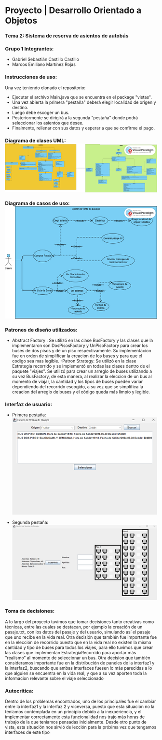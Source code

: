 # Proyecto | Desarrollo Orientado a Objetos
### Tema 2: Sistema de reserva de asientos de autobús
### Grupo 1 Integrantes: 
 - Gabriel Sebastián Castillo Castillo
 - Marcos Emiliano Martínez Rojas
### Instrucciones de uso: 
Una vez teniendo clonado el repositorio: 
- Ejecutar el archivo Main.java que se encuentra en el package "vistas".
- Una vez abierta la primera "pestaña" deberá elegir localidad de origen y destino.
- Luego debe escoger un bus. 
- Posteriormente se dirigirá a la segunda "pestaña" donde podrá seleccionar los asientos que desee.
- Finalmente, rellenar con sus datos y esperar a que se confirme el pago. 
### Diagrama de clases UML:![DiagramaDeClases.png](DiagramaDeClases.png)
### Diagrama de casos de uso: ![DiagramaDeCasosDeUso.png](CasosUso.png)
### Patrones de diseño utilizados:
- Abstract Factory : Se utilizó en las clase BusFactory y las clases que la implementaron son DosPisosFactory y UnPisoFactory para crear los buses de dos pisos y de un piso respectivamente. Su implementacion fue en orden de simplificar
la creacion de los buses y para que el codigo sea mas legible.
-Patron Strategy: Se utilizó en la clase Estrategia recorrido y se implementó en todas las clases dentro de el paquete "viajes". Se utilizó para crear un arreglo de buses utilizando a su vez BusFactory,
de esta manera, al realizar la eleccion de un bus al momento de viajar, la cantidad y los tipos de buses pueden variar dependiendo del recorrido escogido, a su vez que 
se simplifica la creacion del arreglo de buses y el código queda más limpio y legible.
### Interfaz de usuario:
- Primera pestaña: ![img.png](Interfaz1.png)

- Segunda pestaña: ![img_1.png](Interfaz2.png)
### Toma de decisiones:
A lo largo del proyecto tuvimos que tomar decisiones tanto creativas como técnicas, entre las cuales se destacan, por ejemplo la creación de un pasaje.txt, con los datos del pasaje y del usuario, simulando así  el pasaje que uno recibe en la vida real. Otra decisión que también fue importante fue en la elección de recorrido puesto que en la vida real no existen la misma cantidad y tipo de buses para todos los viajes, para ello tuvimos que crear las clases que implementan EstrategiaRecorrido para aportar más "realismo" al momento de seleccionar un  bus. Otra decision que también consideramos importante fue en la distribución de paneles de la interfaz1 y la interfaz2, buscando que ambas interfaces fuesen lo más parecidas a lo que alguien se encuentra en la vida real, y que a su vez aporten toda la informacion relevante sobre el viaje seleccionado
### Autocritica: 
Dentro de los problemas encontrados, uno de los principales fue el cambiar entre la interfaz1 y la interfaz 2 y viceversa, puesto que esta situación no la teníamos contemplada en un principio debido a la inexperiencia, y el implementar correctamente esta funcionalidad nos trajo más horas de trabajo de la que teniamos pensadas inicialmente. Desde otro punto de vista, esta situación nos sirvió de lección para la próxima vez que tengamos interfaces de este tipo